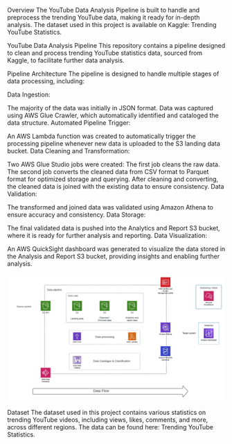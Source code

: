 Overview
The YouTube Data Analysis Pipeline is built to handle and preprocess the trending YouTube data, making it ready for in-depth analysis. The dataset used in this project is available on Kaggle: Trending YouTube Statistics.

YouTube Data Analysis Pipeline
This repository contains a pipeline designed to clean and process trending YouTube statistics data, sourced from Kaggle, to facilitate further data analysis.

Pipeline Architecture
The pipeline is designed to handle multiple stages of data processing, including:

Data Ingestion:

The majority of the data was initially in JSON format.
Data was captured using AWS Glue Crawler, which automatically identified and cataloged the data structure.
Automated Pipeline Trigger:

An AWS Lambda function was created to automatically trigger the processing pipeline whenever new data is uploaded to the S3 landing data bucket.
Data Cleaning and Transformation:

Two AWS Glue Studio jobs were created:
The first job cleans the raw data.
The second job converts the cleaned data from CSV format to Parquet format for optimized storage and querying.
After cleaning and converting, the cleaned data is joined with the existing data to ensure consistency.
Data Validation:

The transformed and joined data was validated using Amazon Athena to ensure accuracy and consistency.
Data Storage:

The final validated data is pushed into the Analytics and Report S3 bucket, where it is ready for further analysis and reporting.
Data Visualization:

An AWS QuickSight dashboard was generated to visualize the data stored in the Analysis and Report S3 bucket, providing insights and enabling further analysis.

![alt text](<Youtube data pipeline architecture.jpeg>)

Dataset
The dataset used in this project contains various statistics on trending YouTube videos, including views, likes, comments, and more, across different regions. The data can be found here: Trending YouTube Statistics.
